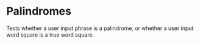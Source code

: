 # Palindromes
Tests whether a user input phrase is a palindrome, or whether a user input word square is a true word square.
